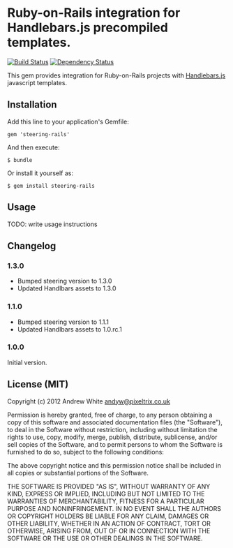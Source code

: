 # Ruby-on-Rails integration for Handlebars.js precompiled templates.

[![Build Status][build]][travis] [![Dependency Status][depends]][gemnasium]

This gem provides integration for Ruby-on-Rails projects with [Handlebars.js][1] javascript templates.

## Installation

Add this line to your application's Gemfile:

    gem 'steering-rails'

And then execute:

    $ bundle

Or install it yourself as:

    $ gem install steering-rails

## Usage

TODO: write usage instructions

## Changelog

### 1.3.0

* Bumped steering version to 1.3.0
* Updated Handlbars assets to 1.3.0


### 1.1.0

* Bumped steering version to 1.1.1
* Updated Handlbars assets to 1.0.rc.1

### 1.0.0

Initial version.

## License (MIT)

Copyright (c) 2012 Andrew White <andyw@pixeltrix.co.uk>

Permission is hereby granted, free of charge, to any person obtaining
a copy of this software and associated documentation files (the
"Software"), to deal in the Software without restriction, including
without limitation the rights to use, copy, modify, merge, publish,
distribute, sublicense, and/or sell copies of the Software, and to
permit persons to whom the Software is furnished to do so, subject to
the following conditions:

The above copyright notice and this permission notice shall be
included in all copies or substantial portions of the Software.

THE SOFTWARE IS PROVIDED "AS IS", WITHOUT WARRANTY OF ANY KIND,
EXPRESS OR IMPLIED, INCLUDING BUT NOT LIMITED TO THE WARRANTIES OF
MERCHANTABILITY, FITNESS FOR A PARTICULAR PURPOSE AND
NONINFRINGEMENT. IN NO EVENT SHALL THE AUTHORS OR COPYRIGHT HOLDERS BE
LIABLE FOR ANY CLAIM, DAMAGES OR OTHER LIABILITY, WHETHER IN AN ACTION
OF CONTRACT, TORT OR OTHERWISE, ARISING FROM, OUT OF OR IN CONNECTION
WITH THE SOFTWARE OR THE USE OR OTHER DEALINGS IN THE SOFTWARE.

[1]: https://github.com/wycats/handlebars.js
[build]: https://secure.travis-ci.org/pixeltrix/steering-rails.png
[travis]: http://travis-ci.org/pixeltrix/steering-rails
[depends]: https://gemnasium.com/pixeltrix/steering-rails.png?travis
[gemnasium]: https://gemnasium.com/pixeltrix/steering-rails
